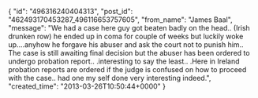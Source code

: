  {
   "id": "496316240404313",
   "post_id": "462493170453287_496116653757605",
   "from_name": "James Baal",
   "message": "We had a case here guy got beaten badly on the head.. (Irish drunken row) he ended up in coma for couple of weeks but luckily woke up....anyhow he forgave his abuser and ask the court not to punish him.. The case is still awaiting final decision but the abuser has been ordered to undergo probation report.. .interesting to say the least.. .Here in Ireland probation reports are ordered if the judge is confused on how to proceed with the case.. had one my self done very interesting indeed.",
   "created_time": "2013-03-26T10:50:44+0000"
 }
